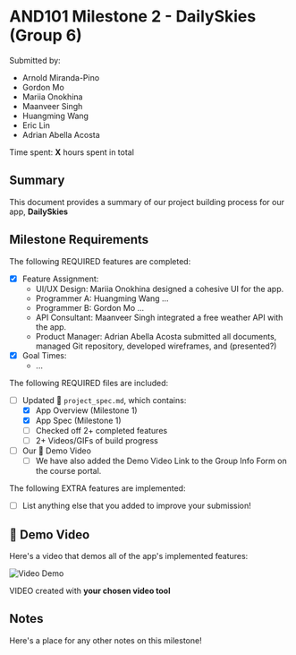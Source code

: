 <!-- (This is a comment) INSTRUCTIONS: Go through this page and fill out any **bolded** entries with their correct values.-->

# AND101 Milestone 2 - DailySkies (Group 6)

Submitted by:
- Arnold Miranda-Pino 
- Gordon Mo 
- Mariia Onokhina 
- Maanveer Singh 
- Huangming Wang 
- Eric Lin 
- Adrian Abella Acosta

Time spent: **X** hours spent in total

## Summary

This document provides a summary of our project building process for our app, **DailySkies**

## Milestone Requirements

<!-- Please be sure to change the [ ] to [x] for any features you completed.  If a feature is not checked [x], you might miss the points for that item! -->

The following REQUIRED features are completed:

- [x] Feature Assignment:
  - UI/UX Design: Mariia Onokhina designed a cohesive UI for the app.
  - Programmer A: Huangming Wang ...
  - Programmer B: Gordon Mo ...
  - API Consultant: Maanveer Singh integrated a free weather API with the app.
  - Product Manager: Adrian Abella Acosta submitted all documents, managed Git repository, developed wireframes, and (presented?)
- [x] Goal Times:
  - ...

The following REQUIRED files are included:

- [ ] Updated 📄 `project_spec.md`, which contains:
    - [X] App Overview (Milestone 1)
    - [X] App Spec (Milestone 1)
    - [ ] Checked off 2+ completed features
    - [ ] 2+ Videos/GIFs of build progress

- [ ] Our 🎥 Demo Video
    - [ ] We have also added the Demo Video Link to the Group Info Form on the course portal.

The following EXTRA features are implemented:

- [ ] List anything else that you added to improve your submission!

## 🎥 Demo Video

Here's a video that demos all of the app's implemented features:

<img src='http://i.imgur.com/link/to/your/gif/file.gif' title='Video Demo' width='' alt='Video Demo' />

VIDEO created with **your chosen video tool**

## Notes

Here's a place for any other notes on this milestone!
